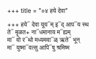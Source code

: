 +++
title = "०४ हये देवा"

+++
हये᳓ देवा यूय᳓म् इ᳓द् आप᳓य स्थ  
ते᳓ मॄळत+ ना᳓धमानाय म᳓ह्यम्  
मा᳓ वो र᳓थो मध्यमवा᳓ळ् ऋते᳓ भून्  
मा᳓ युष्मा᳓वत्सु आपि᳓षु श्रमिष्म